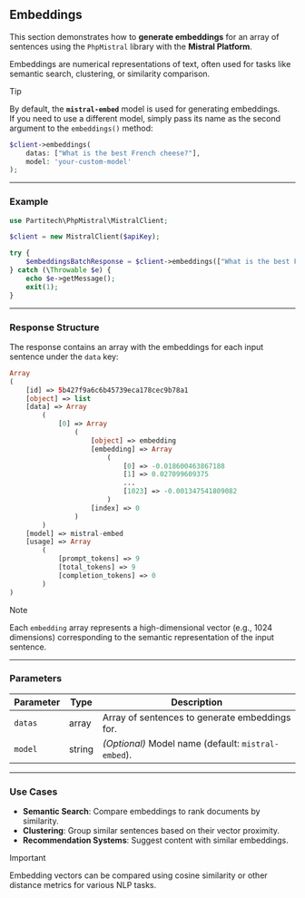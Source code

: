 ## Embeddings

This section demonstrates how to **generate embeddings** for an array of sentences using the `PhpMistral` library with the **Mistral Platform**.

Embeddings are numerical representations of text, often used for tasks like semantic search, clustering, or similarity comparison.

> [!TIP]
> By default, the **`mistral-embed`** model is used for generating embeddings.  
> If you need to use a different model, simply pass its name as the second argument to the `embeddings()` method:

```php
$client->embeddings(
    datas: ["What is the best French cheese?"], 
    model: 'your-custom-model'
);
```

---

### Example

```php
use Partitech\PhpMistral\MistralClient;

$client = new MistralClient($apiKey);

try {
    $embeddingsBatchResponse = $client->embeddings(["What is the best French cheese?"]);
} catch (\Throwable $e) {
    echo $e->getMessage();
    exit(1);
}
```

---

### Response Structure

The response contains an array with the embeddings for each input sentence under the `data` key:

```php
Array
(
    [id] => 5b427f9a6c6b45739eca178cec9b78a1
    [object] => list
    [data] => Array
        (
            [0] => Array
                (
                    [object] => embedding
                    [embedding] => Array
                        (
                            [0] => -0.018600463867188
                            [1] => 0.027099609375
                            ...
                            [1023] => -0.001347541809082
                        )
                    [index] => 0
                )
        )
    [model] => mistral-embed
    [usage] => Array
        (
            [prompt_tokens] => 9
            [total_tokens] => 9
            [completion_tokens] => 0
        )
)
```

> [!NOTE]
> Each `embedding` array represents a high-dimensional vector (e.g., 1024 dimensions) corresponding to the semantic representation of the input sentence.

---

### Parameters

| Parameter | Type    | Description                                    |
|-----------|---------|------------------------------------------------|
| `datas`   | array   | Array of sentences to generate embeddings for. |
| `model`   | string  | *(Optional)* Model name (default: `mistral-embed`). |

---

### Use Cases

- **Semantic Search**: Compare embeddings to rank documents by similarity.
- **Clustering**: Group similar sentences based on their vector proximity.
- **Recommendation Systems**: Suggest content with similar embeddings.

> [!IMPORTANT]
> Embedding vectors can be compared using cosine similarity or other distance metrics for various NLP tasks.
